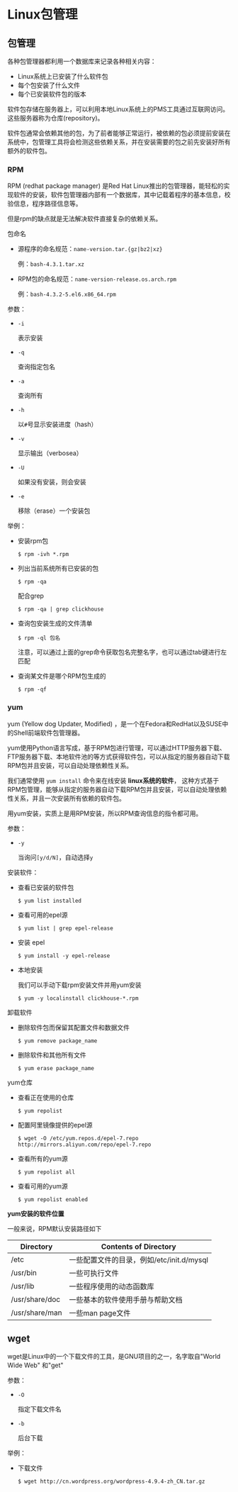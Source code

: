 # Linux包管理

## 包管理

各种包管理器都利用一个数据库来记录各种相关内容：

- Linux系统上已安装了什么软件包
- 每个包安装了什么文件
- 每个已安装软件包的版本

软件包存储在服务器上，可以利用本地Linux系统上的PMS工具通过互联网访问。这些服务器称为仓库(repository)。

软件包通常会依赖其他的包，为了前者能够正常运行，被依赖的包必须提前安装在系统中，包管理工具将会检测这些依赖关系，并在安装需要的包之前先安装好所有额外的软件包。

### RPM

RPM (redhat package manager) 是Red Hat Linux推出的包管理器，能轻松的实现软件的安装，软件包管理器内部有一个数据库，其中记载着程序的基本信息，校验信息，程序路径信息等。

但是rpm的缺点就是无法解决软件直接复杂的依赖关系。

包命名

- 源程序的命名规范：`name-version.tar.{gz|bz2|xz}`

  例：`bash-4.3.1.tar.xz`

- RPM包的命名规范：`name-version-release.os.arch.rpm`

  例：`bash-4.3.2-5.el6.x86_64.rpm`

参数：

- `-i`

  表示安装

- `-q`

  查询指定包名

- `-a`

  查询所有

- `-h`

  以`#`号显示安装进度（hash）

- `-v`

  显示输出（verbosea）

- `-U`

  如果没有安装，则会安装

- `-e`

  移除（erase）一个安装包

举例：

- 安装rpm包

  ```
  $ rpm -ivh *.rpm
  ```

- 列出当前系统所有已安装的包

  ```
  $ rpm -qa
  ```

  配合grep

  ```
  $ rpm -qa | grep clickhouse
  ```

- 查询包安装生成的文件清单

  ```
  $ rpm -ql 包名
  ```

  注意，可以通过上面的grep命令获取包名完整名字，也可以通过tab键进行左匹配

- 查询某文件是哪个RPM包生成的

  ```
  $ rpm -qf
  ```

### yum

yum (Yellow dog Updater, Modified) ，是一个在Fedora和RedHat以及SUSE中的Shell前端软件包管理器。

yum使用Python语言写成，基于RPM包进行管理，可以通过HTTP服务器下载、FTP服务器下载、本地软件池的等方式获得软件包，可以从指定的服务器自动下载RPM包并且安装，可以自动处理依赖性关系。

我们通常使用 `yum install` 命令来在线安装 **linux系统的软件**， 这种方式基于RPM包管理，能够从指定的服务器自动下载RPM包并且安装，可以自动处理依赖性关系，并且一次安装所有依赖的软件包。

用yum安装，实质上是用RPM安装，所以RPM查询信息的指令都可用。

参数：

- `-y`

  当询问`[y/d/N]`，自动选择`y`

安装软件：

- 查看已安装的软件包

  ```
  $ yum list installed
  ```

- 查看可用的epel源

  ```
  $ yum list | grep epel-release
  ```

- 安装 epel

  ```
  $ yum install -y epel-release
  ```

- 本地安装

  我们可以手动下载rpm安装文件并用yum安装

  ```
  $ yum -y localinstall clickhouse-*.rpm
  ```

卸载软件

- 删除软件包而保留其配置文件和数据文件

  ```
  $ yum remove package_name
  ```

- 删除软件和其他所有文件

  ```
  $ yum erase package_name
  ```

yum仓库

- 查看正在使用的仓库

  ```
  $ yum repolist
  ```

- 配置阿里镜像提供的epel源

  ```
  $ wget -O /etc/yum.repos.d/epel-7.repo  http://mirrors.aliyun.com/repo/epel-7.repo
  ```

- 查看所有的yum源

  ```
  $ yum repolist all
  ```

- 查看可用的yum源

  ```
  $ yum repolist enabled
  ```

**yum安装的软件位置**

一般来说，RPM默认安装路径如下

| Directory      | **Contents of Directory**                 |
| -------------- | ----------------------------------------- |
| /etc           | 一些配置文件的目录，例如/etc/init.d/mysql |
| /usr/bin       | 一些可执行文件                            |
| /usr/lib       | 一些程序使用的动态函数库                  |
| /usr/share/doc | 一些基本的软件使用手册与帮助文档          |
| /usr/share/man | 一些man page文件                          |

## wget

wget是Linux中的一个下载文件的工具，是GNU项目的之一，名字取自"World Wide Web" 和"get"

参数：

- `-O`

  指定下载文件名

- `-b`

  后台下载

举例：

- 下载文件

  ```
  $ wget http://cn.wordpress.org/wordpress-4.9.4-zh_CN.tar.gz
  ```
